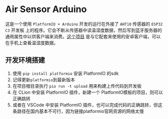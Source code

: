 # Air Sensor Arduino
这是一个使用 `PlatformIO + Arduino` 开发的运行在外接了 `AHT10` 传感器的 `ESP32 C3` 开发板
上的程序。它会不断从传感器中读温湿度数据，然后写到蓝牙服务器的通用属性中以供客户端来消费。[这个项目](https://github.com/camelbuba/airsensor)
是与它配套来使用的安卓客户端，可以在手机上查看温湿度数据。

## 开发环境搭建
1. 使用 `pip install platformio` 安装 PlatformIO 的sdk
2. 记得更新`platformio`到最新版本
3. 在项目根目录执行 `pio run -t upload` 用来构建上传代码到开发板
4. 在 CLion 中安装 PlatformIO 插件，新建一个 PlatformIO模板的项目，则可以正确跳转
5. 或者在 VSCode 中安装 PlatformIO 插件，也可以完成代码的正确跳转，但这条路径在国内基本不可行，因为链接platformio官网资源的网络太慢